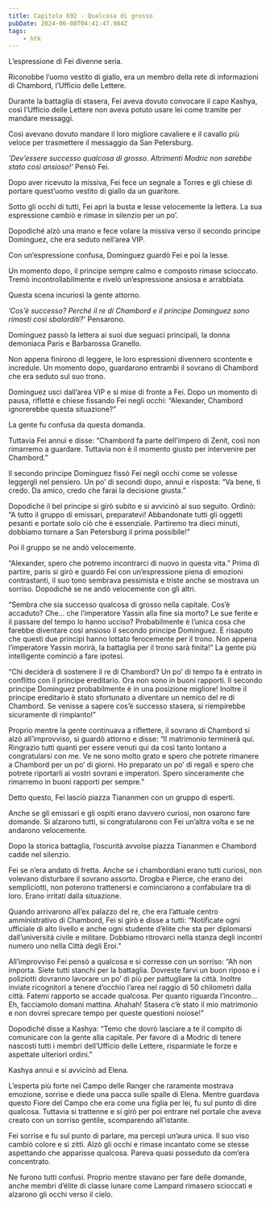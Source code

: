 ```yaml
---
title: Capitolo 692 - Qualcosa di grosso
pubDate: 2024-06-08T04:41:47.984Z
tags:
    - htk
---
```


L’espressione di Fei divenne seria.

Riconobbe l’uomo vestito di giallo, era un membro della rete di informazioni di Chambord, l’Ufficio delle Lettere.

Durante la battaglia di stasera, Fei aveva dovuto convocare il capo Kashya, così l’Ufficio delle Lettere non aveva potuto usare lei come tramite per mandare messaggi.

Così avevano dovuto mandare il loro migliore cavaliere e il cavallo più veloce per trasmettere il messaggio da San Petersburg.

<em>’Dev’essere successo qualcosa di grosso. Altrimenti Modric non sarebbe stato così ansioso!’</em> Pensò Fei.

Dopo aver ricevuto la missiva, Fei fece un segnale a Torres e gli chiese di portare quest’uomo vestito di giallo da un guaritore.

Sotto gli occhi di tutti, Fei aprì la busta e lesse velocemente la lettera. La sua espressione cambiò e rimase in silenzio per un po’.

Dopodiché alzò una mano e fece volare la missiva verso il secondo principe Dominguez, che era seduto nell’area VIP.

Con un’espressione confusa, Dominguez guardò Fei e poi la lesse.

Un momento dopo, il principe sempre calmo e composto rimase scioccato. Tremò incontrollabilmente e rivelò un’espressione ansiosa e arrabbiata.

Questa scena incuriosì la gente attorno.

<em>’Cos’è successo? Perché il re di Chambord e il principe Dominguez sono rimasti così sbalorditi?’</em> Pensarono.

Dominguez passò la lettera ai suoi due seguaci principali, la donna demoniaca Paris e Barbarossa Granello.

Non appena finirono di leggere, le loro espressioni divennero scontente e incredule. Un momento dopo, guardarono entrambi il sovrano di Chambord che era seduto sul suo trono.

Dominguez uscì dall’area VIP e si mise di fronte a Fei. Dopo un momento di pausa, rifletté e chiese fissando Fei negli occhi: “Alexander, Chambord ignorerebbe questa situazione?”

La gente fu confusa da questa domanda.

Tuttavia Fei annuì e disse: “Chambord fa parte dell’impero di Zenit, così non rimarremo a guardare. Tuttavia non è il momento giusto per intervenire per Chambord.”

Il secondo principe Dominguez fissò Fei negli occhi come se volesse leggergli nel pensiero. Un po’ di secondi dopo, annuì e risposta: “Va bene, ti credo. Da amico, credo che farai la decisione giusta.”

Dopodiché il bel principe si girò subito e si avvicinò al suo seguito. Ordinò: “A tutto il gruppo di emissari, preparatevi! Abbandonate tutti gli oggetti pesanti e portate solo ciò che è essenziale. Partiremo tra dieci minuti, dobbiamo tornare a San Petersburg il prima possibile!”

Poi il gruppo se ne andò velocemente.

“Alexander, spero che potremo incontrarci di nuovo in questa vita.” Prima di partire, paris si girò e guardò Fei con un’espressione piena di emozioni contrastanti, il suo tono sembrava pessimista e triste anche se mostrava un sorriso. Dopodiché se ne andò velocemente con gli altri.

“Sembra che sia successo qualcosa di grosso nella capitale. Cos’è accaduto? Che… che l’imperatore Yassin alla fine sia morto? Le sue ferite e il passare del tempo lo hanno ucciso? Probabilmente è l’unica cosa che farebbe diventare così ansioso il secondo principe Dominguez. È risaputo che questi due principi hanno lottato ferocemente per il trono. Non appena l’imperatore Yassin morirà, la battaglia per il trono sarà finita!” La gente più intelligente cominciò a fare ipotesi.

“Chi deciderà di sostenere il re di Chambord? Un po’ di tempo fa è entrato in conflitto con il principe ereditario. Ora non sono in buoni rapporti. Il secondo principe Dominguez probabilmente è in una posizione migliore! Inoltre il principe ereditario è stato sfortunato a diventare un nemico del re di Chambord. Se venisse a sapere cos’è successo stasera, si riempirebbe sicuramente di rimpianto!”

Proprio mentre la gente continuava a riflettere, il sovrano di Chambord si alzò all’improvviso, si guardò attorno e disse: “Il matrimonio terminerà qui. Ringrazio tutti quanti per essere venuti qui da così tanto lontano a congratularsi con me. Ve ne sono molto grato e spero che potrete rimanere a Chambord per un po’ di giorni. Ho preparato un po’ di regali e spero che potrete riportarli ai vostri sovrani e imperatori. Spero sinceramente che rimarremo in buoni rapporti per sempre.”

Detto questo, Fei lasciò piazza Tiananmen con un gruppo di esperti.

Anche se gli emissari e gli ospiti erano davvero curiosi, non osarono fare domande. Si alzarono tutti, si congratularono con Fei un’altra volta e se ne andarono velocemente.

Dopo la storica battaglia, l’oscurità avvolse piazza Tiananmen e Chambord cadde nel silenzio.

Fei se n’era andato di fretta. Anche se i chambordiani erano tutti curiosi, non volevano disturbare il sovrano assorto. Drogba e Pierce, che erano dei sempliciotti, non poterono trattenersi e cominciarono a confabulare tra di loro. Erano irritati dalla situazione.

Quando arrivarono all’ex palazzo del re, che era l’attuale centro amministrativo di Chambord, Fei si girò e disse a tutti: “Notificate ogni ufficiale di alto livello e anche ogni studente d’élite che sta per diplomarsi dall’università civile e militare. Dobbiamo ritrovarci nella stanza degli incontri numero uno nella Città degli Eroi.”

All’improvviso Fei pensò a qualcosa e si corresse con un sorriso: “Ah non importa. Siete tutti stanchi per la battaglia. Dovreste farvi un buon riposo e i poliziotti dovranno lavorare un po’ di più per pattugliare la città. Inoltre inviate ricognitori a tenere d’occhio l’area nel raggio di 50 chilometri dalla città. Fatemi rapporto se accade qualcosa. Per quanto riguarda l’incontro… Eh, facciamolo domani mattina. Ahahah! Stasera c’è stato il mio matrimonio e non dovrei sprecare tempo per queste questioni noiose!”

Dopodiché disse a Kashya: “Temo che dovrò lasciare a te il compito di comunicare con la gente alla capitale. Per favore dì a Modric di tenere nascosti tutti i membri dell’Ufficio delle Lettere, risparmiate le forze e aspettate ulteriori ordini.”

Kashya annuì e si avvicinò ad Elena.

L’esperta più forte nel Campo delle Ranger che raramente mostrava emozione, sorrise e diede una pacca sulle spalle di Elena. Mentre guardava questo Fiore del Campo che era come una figlia per lei, fu sul punto di dire qualcosa. Tuttavia si trattenne e si girò per poi entrare nel portale che aveva creato con un sorriso gentile, scomparendo all’istante.

Fei sorrise e fu sul punto di parlare, ma percepì un’aura unica. Il suo viso cambiò colore e si zittì. Alzò gli occhi e rimase incantato come se stesse aspettando che apparisse qualcosa. Pareva quasi posseduto da com’era concentrato.

Ne furono tutti confusi. Proprio mentre stavano per fare delle domande, anche membri d’élite di classe lunare come Lampard rimasero scioccati e alzarono gli occhi verso il cielo.



